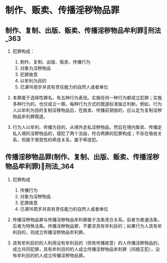 # 制作、贩卖、传播淫秽物品罪


## 制作、复制、出版、贩卖、传播淫秽物品牟利罪🚪刑法_363

1. 犯罪构成：
    1. 制作、复制、出版、贩卖、传播行为
    2. 对象为淫秽物品
    3. 犯罪故意
    4. 以牟利为目的
    5. 已满16周岁并具有责任能力的自然人或者单位

1. 本罪属于选择性罪名，有五种行为表现。实施任何一种行为都成立犯罪；实施多种行为的，也仅成立一罪。每种行为方式的既遂标准独立判断。例如，行为人以牟利为目的复制淫移物品后，在贩卖、传播前销毁的，应认定为复制淫秽物品牟利罪既遂。

2. 行为人以牟利、传播为目的，从境外走私淫秽物品，然后在境内贩卖、传播走私入境的淫秽物品的，侵犯了两个法益，符合两罪的犯罪构成；不存在吸收关系，但属于类型性的牵连关系，属于牵连犯。


## 传播淫秽物品罪(制作、复制、出版、贩卖、传播淫秽物品牟利罪)🚪刑法_364

1. 犯罪构成
    1. 传播行为
    2. 对象为淫秽物品
    3. 犯罪故意
    4. 已满16周岁并具有责任能力的自然人或者单位

1. 传播淫秽物品罪与传播淫秽物品牟利罪属于法条竞合关系。前者为普通法条，后者为特殊法条。传播淫秽物品罪，不要求具有牟利目的；如果行为人具有牟利目的，则成立传播淫秽物品牟利罪。

2. 具有牟利目的的人利用没有牟利目的（但有传播故意）的人传播淫秽物品的，成立共同犯罪，具有牟利目的的人成立传播淫秽物品牟利罪（间接正犯），没有牟利目的的人成立传播淫秽物品罪。





















